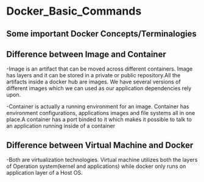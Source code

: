 # Docker_Basic_Commands

## Some important Docker Concepts/Terminalogies 

## Difference between Image and Container
-Image is an artifact that can be moved across different containers. Image has layers and it can be stored in a private or public repository.All the artifacts inside a docker hub are images. We have several versions of different images which we can used as our application dependencies rely upon.

-Container is actually a running environment for an image. Container has environment configurations, applications images and file systems all in one place.A container has a port binded to it which makes it possible to talk to an application running inside of a container

## Difference between Virtual Machine and Docker

-Both are virtualization technologies. Virtual machine utilizes both the layers of Operation system(kernel and applications)  while docker only runs on application layer of a Host OS.
